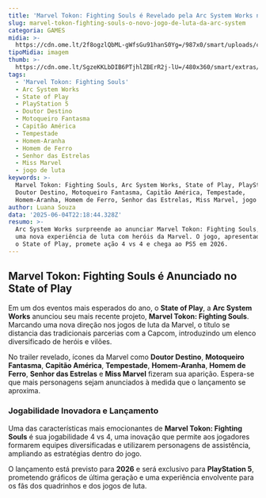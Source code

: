 ```yaml
---
title: 'Marvel Tokon: Fighting Souls é Revelado pela Arc System Works no State of Play'
slug: marvel-tokon-fighting-souls-o-novo-jogo-de-luta-da-arc-system
categoria: GAMES
midia: >-
  https://cdn.ome.lt/2f8ogzlQbML-gWfsGu91hanS0Yg=/987x0/smart/uploads/conteudo/fotos/sem_titulo58.png
tipoMidia: imagem
thumb: >-
  https://cdn.ome.lt/SgzeKKLbDIB6PTjhlZBErR2j-lU=/480x360/smart/extras/conteudos/sem_titulo58.png
tags:
  - 'Marvel Tokon: Fighting Souls'
  - Arc System Works
  - State of Play
  - PlayStation 5
  - Doutor Destino
  - Motoqueiro Fantasma
  - Capitão América
  - Tempestade
  - Homem-Aranha
  - Homem de Ferro
  - Senhor das Estrelas
  - Miss Marvel
  - jogo de luta
keywords: >-
  Marvel Tokon: Fighting Souls, Arc System Works, State of Play, PlayStation 5,
  Doutor Destino, Motoqueiro Fantasma, Capitão América, Tempestade,
  Homem-Aranha, Homem de Ferro, Senhor das Estrelas, Miss Marvel, jogo de luta
author: Luana Souza
data: '2025-06-04T22:18:44.328Z'
resumo: >-
  Arc System Works surpreende ao anunciar Marvel Tokon: Fighting Souls, trazendo
  uma nova experiência de luta com heróis da Marvel. O jogo, apresentado durante
  o State of Play, promete ação 4 vs 4 e chega ao PS5 em 2026.
---
```


## Marvel Tokon: Fighting Souls é Anunciado no State of Play

<blockquote class="twitter-tweet"><a href="https://twitter.com/user/status/1930382129013178532"></a></blockquote>

Em um dos eventos mais esperados do ano, o **State of Play**, a **Arc System Works** anunciou seu mais recente projeto, **Marvel Tokon: Fighting Souls**. Marcando uma nova direção nos jogos de luta da Marvel, o título se distancia das tradicionais parcerias com a Capcom, introduzindo um elenco diversificado de heróis e vilões.

No trailer revelado, ícones da Marvel como **Doutor Destino**, **Motoqueiro Fantasma**, **Capitão América**, **Tempestade**, **Homem-Aranha**, **Homem de Ferro**, **Senhor das Estrelas** e **Miss Marvel** fizeram sua aparição. Espera-se que mais personagens sejam anunciados à medida que o lançamento se aproxima.

### Jogabilidade Inovadora e Lançamento

Uma das características mais emocionantes de **Marvel Tokon: Fighting Souls** é sua jogabilidade 4 vs 4, uma inovação que permite aos jogadores formarem equipes diversificadas e utilizarem personagens de assistência, ampliando as estratégias dentro do jogo.

O lançamento está previsto para **2026** e será exclusivo para **PlayStation 5**, prometendo gráficos de última geração e uma experiência envolvente para os fãs dos quadrinhos e dos jogos de luta.

